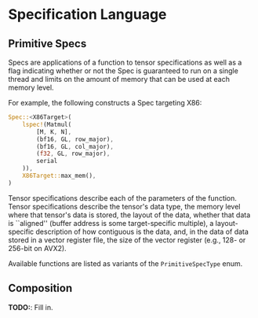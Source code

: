 # Specification Language

## Primitive Specs

Specs are applications of a function to tensor specifications as well as a flag
indicating whether or not the Spec is guaranteed to run on a single thread and limits
on the amount of memory that can be used at each memory level.

For example, the following constructs a Spec targeting X86:

```rust
Spec::<X86Target>(
    lspec!(Matmul(
        [M, K, N],
        (bf16, GL, row_major),
        (bf16, GL, col_major),
        (f32, GL, row_major),
        serial
    )),
    X86Target::max_mem(),
)
```

Tensor specifications describe each of the parameters of the function. Tensor
specifications describe the tensor's data type,
the memory level where that tensor's data is stored,
the layout of the data,
whether that data is ``aligned'' (buffer address is some target-specific multiple),
a layout-specific description of how contiguous is the data, and,
in the data of data stored in a vector register file, the size of the vector register
(e.g., 128- or 256-bit on AVX2).

Available functions are listed as variants of the `PrimitiveSpecType` enum.

## Composition

**TODO:**: Fill in.
